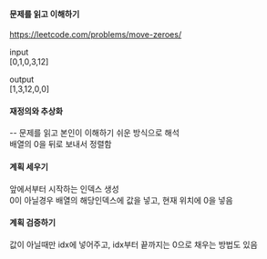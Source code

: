 #### 문제를 읽고 이해하기
https://leetcode.com/problems/move-zeroes/

input</br>
[0,1,0,3,12]


output</br>
[1,3,12,0,0]


#### 재정의와 추상화<br>
-- 문제를 읽고 본인이 이해하기 쉬운 방식으로 해석<br>
배열의 0을 뒤로 보내서 정렬함

#### 계획 세우기<br>
앞에서부터 시작하는 인덱스 생성<br>
0이 아닐경우 배열의 해당인덱스에 값을 넣고, 현재 위치에 0을 넣음

#### 계획 검증하기
값이 아닐때만 idx에 넣어주고, idx부터 끝까지는 0으로 채우는 방법도 있음